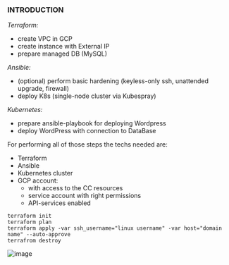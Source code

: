 ### INTRODUCTION

_Terraform:_
- create VPC in GCP	
- create instance with External IP		
- prepare managed DB (MySQL)		
			
_Ansible:_
- (optional) perform basic hardening (keyless-only ssh, unattended upgrade, firewall)			
- deploy K8s (single-node cluster via Kubespray)		
			
_Kubernetes:_
- prepare ansible-playbook for deploying Wordpress		
- deploy WordPress with connection to DataBase

For performing all of those steps the techs needed are:
- Terraform
- Ansible
- Kubernetes cluster
- GCP account:
  - with access to the CC resources
  - service account with right permissions
  - API-services enabled

```
terraform init 
terraform plan
terraform apply -var ssh_username="linux username" -var host="domain name" --auto-approve
terrafrom destroy
```
![image](https://user-images.githubusercontent.com/42977616/221235971-f77a8bb0-b703-4d25-9fa7-6b8d710d6907.png)
